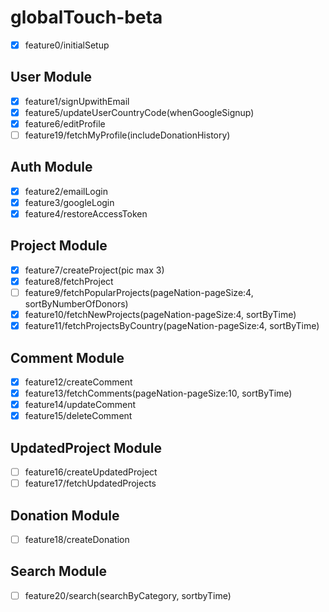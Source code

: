 # globalTouch-beta

- [x] feature0/initialSetup

## User Module

- [x] feature1/signUpwithEmail
- [x] feature5/updateUserCountryCode(whenGoogleSignup)
- [x] feature6/editProfile
- [ ] feature19/fetchMyProfile(includeDonationHistory)

## Auth Module

- [x] feature2/emailLogin
- [x] feature3/googleLogin
- [x] feature4/restoreAccessToken

## Project Module

- [x] feature7/createProject(pic max 3)
- [x] feature8/fetchProject
- [ ] feature9/fetchPopularProjects(pageNation-pageSize:4, sortByNumberOfDonors)
- [x] feature10/fetchNewProjects(pageNation-pageSize:4, sortByTime)
- [x] feature11/fetchProjectsByCountry(pageNation-pageSize:4, sortByTime)

## Comment Module

- [x] feature12/createComment
- [x] feature13/fetchComments(pageNation-pageSize:10, sortByTime)
- [x] feature14/updateComment
- [x] feature15/deleteComment

## UpdatedProject Module

- [ ] feature16/createUpdatedProject
- [ ] feature17/fetchUpdatedProjects

## Donation Module

- [ ] feature18/createDonation

## Search Module

- [ ] feature20/search(searchByCategory, sortbyTime)
